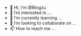 - 👋 Hi, I’m @Bingzu
- 👀 I’m interested in ...
- 🌱 I’m currently learning ...
- 💞️ I’m looking to collaborate on ...
- 📫 How to reach me ...

<!---
Bingzu/Bingzu is a ✨ special ✨ repository because its `README.md` (this file) appears on your GitHub profile.
You can click the Preview link to take a look at your changes.
--->
